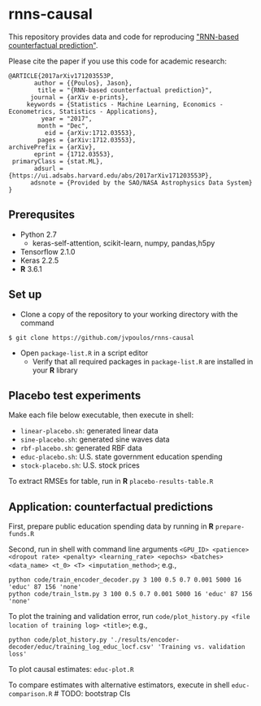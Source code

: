 # rnns-causal

This repository provides data and code for reproducing ["RNN-based counterfactual prediction"](https://arxiv.org/abs/1712.03553).

Please cite the paper if you use this code for academic research:

```
@ARTICLE{2017arXiv171203553P,
       author = {{Poulos}, Jason},
        title = "{RNN-based counterfactual prediction}",
      journal = {arXiv e-prints},
     keywords = {Statistics - Machine Learning, Economics - Econometrics, Statistics - Applications},
         year = "2017",
        month = "Dec",
          eid = {arXiv:1712.03553},
        pages = {arXiv:1712.03553},
archivePrefix = {arXiv},
       eprint = {1712.03553},
 primaryClass = {stat.ML},
       adsurl = {https://ui.adsabs.harvard.edu/abs/2017arXiv171203553P},
      adsnote = {Provided by the SAO/NASA Astrophysics Data System}
}
```

Prerequsites
------

* Python 2.7
  * keras-self-attention, scikit-learn, numpy, pandas,h5py
* Tensorflow 2.1.0
* Keras 2.2.5
* **R** 3.6.1

Set up
------
* Clone a copy of the repository to your working directory with the command
```
$ git clone https://github.com/jvpoulos/rnns-causal
```
* Open `package-list.R` in a script editor
  * Verify that all required packages in `package-list.R` are installed in your **R** library

Placebo test experiments
------

Make each file below executable, then execute in shell:

* `linear-placebo.sh`: generated linear data
* `sine-placebo.sh`: generated sine waves data
* `rbf-placebo.sh`: generated RBF data
* `educ-placebo.sh`: U.S. state government education spending
* `stock-placebo.sh`: U.S. stock prices

To extract RMSEs for table, run in **R** `placebo-results-table.R`


Application: counterfactual predictions
------

First, prepare public education spending data by running in **R** `prepare-funds.R`

Second, run in shell with command line arguments `<GPU_ID> <patience> <dropout rate> <penalty> <learning_rate> <epochs> <batches> <data_name> <t_0> <T> <imputation_method>`; e.g., 
```
python code/train_encoder_decoder.py 3 100 0.5 0.7 0.001 5000 16 'educ' 87 156 'none'
python code/train_lstm.py 3 100 0.5 0.7 0.001 5000 16 'educ' 87 156 'none'
```

To plot the training and validation error, run `code/plot_history.py <file location of training log> <title>`; e.g., 
```
python code/plot_history.py './results/encoder-decoder/educ/training_log_educ_locf.csv' 'Training vs. validation loss'
```
To plot causal estimates: `educ-plot.R`

To compare estimates with alternative estimators, execute in shell `educ-comparison.R` # TODO: bootstrap CIs